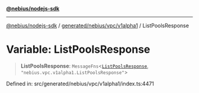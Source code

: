 [**@nebius/nodejs-sdk**](../../../../../README.md)

***

[@nebius/nodejs-sdk](../../../../../README.md) / [generated/nebius/vpc/v1alpha1](../README.md) / ListPoolsResponse

# Variable: ListPoolsResponse

> **ListPoolsResponse**: `MessageFns`\<[`ListPoolsResponse`](../interfaces/ListPoolsResponse.md), `"nebius.vpc.v1alpha1.ListPoolsResponse"`\>

Defined in: src/generated/nebius/vpc/v1alpha1/index.ts:4471
